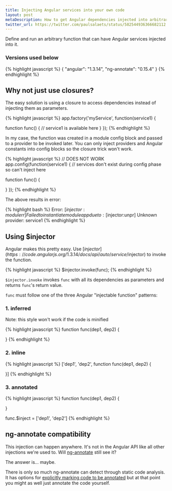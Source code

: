 ```yaml
---
title: Injecting Angular services into your own code
layout: post
metaDescription: How to get Angular dependencies injected into arbitrary functions
twitter_url: https://twitter.com/paulsalaets/status/582544936366682112
---
```


Define and run an arbitrary function that can have Angular services injected into it.

### Versions used below

{% highlight javascript %}
{
  "angular": "1.3.14",
  "ng-annotate": "0.15.4"
}
{% endhighlight %}

## Why not just use closures?

The easy solution is using a closure to access dependencies instead of injecting them as parameters.

{% highlight javascript %}
app.factory('myService', function(service1) {

  function func() {
    // service1 is available here
  }
});
{% endhighlight %}

In my case, the function was created in a module config block and passed to a provider to be invoked later. You can only inject providers and Angular constants into config blocks so the closure trick won't work.

{% highlight javascript %}
// DOES NOT WORK
app.config(function(service1) { // services don't exist during config phase so can't inject here

  function func() {

  }
});
{% endhighlight %}

The above results in error:

{% highlight bash %}
Error: [$injector:modulerr] Failed to instantiate module app due to:
[$injector:unpr] Unknown provider: service1
{% endhighlight %}

## Using $injector

Angular makes this pretty easy. Use [$injector](https://code.angularjs.org/1.3.14/docs/api/auto/service/$injector) to invoke the function.

{% highlight javascript %}
$injector.invoke(func);
{% endhighlight %}

`$injector.invoke` invokes `func` with all its dependencies as parameters and returns `func`'s return value.

`func` must follow one of the three Angular "injectable function" patterns:

### 1. inferred

Note: this style won't work if the code is minified

{% highlight javascript %}
function func(dep1, dep2) {

}
{% endhighlight %}

### 2. inline

{% highlight javascript %}
['dep1', 'dep2', function func(dep1, dep2) {

}]
{% endhighlight %}

### 3. annotated

{% highlight javascript %}
function func(dep1, dep2) {

}

func.$inject = ['dep1', 'dep2']
{% endhighlight %}

## ng-annotate compatibility

This injection can happen anywhere. It's not in the Angular API like all other injections we're used to. Will [ng-annotate](https://github.com/olov/ng-annotate) still see it?

The answer is... maybe.

There is only so much ng-annotate can detect through static code analysis. It has options for [explicitly marking code to be annotated](https://github.com/olov/ng-annotate#explicit-annotations-with-nginject) but at that point you might as well just annotate the code yourself.